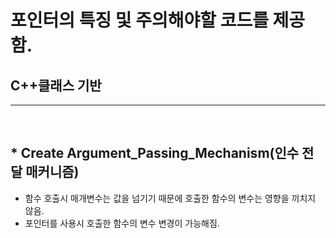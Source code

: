 # 포인터의 특징 및 주의해야할 코드를 제공함.
## C++클래스 기반 <br>
-------------------
<br>

## * Create Argument_Passing_Mechanism(인수 전달 매커니즘)
  * 함수 호출시 매개변수는 값을 넘기기 때문에 호출한 함수의 변수는 영향을 끼치지 않음.
  * 포인터를 사용시 호출한 함수의 변수 변경이 가능해짐.
